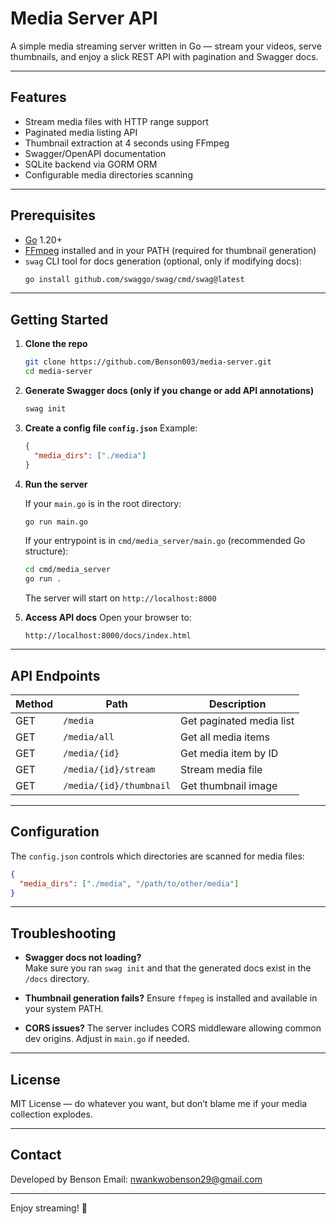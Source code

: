 # Media Server API

A simple media streaming server written in Go — stream your videos, serve thumbnails, and enjoy a slick REST API with pagination and Swagger docs.

---

## Features

- Stream media files with HTTP range support
- Paginated media listing API
- Thumbnail extraction at 4 seconds using FFmpeg
- Swagger/OpenAPI documentation
- SQLite backend via GORM ORM
- Configurable media directories scanning

---

## Prerequisites

- [Go](https://go.dev/dl/) 1.20+
- [FFmpeg](https://ffmpeg.org/download.html) installed and in your PATH (required for thumbnail generation)
- `swag` CLI tool for docs generation (optional, only if modifying docs):
  ```bash
  go install github.com/swaggo/swag/cmd/swag@latest
  ```

---

## Getting Started

1. **Clone the repo**

   ```bash
   git clone https://github.com/Benson003/media-server.git
   cd media-server
   ```

2. **Generate Swagger docs (only if you change or add API annotations)**

   ```bash
   swag init
   ```

3. **Create a config file `config.json`**
   Example:

   ```json
   {
     "media_dirs": ["./media"]
   }
   ```

4. **Run the server**

   If your `main.go` is in the root directory:
   ```bash
   go run main.go
   ```
   If your entrypoint is in `cmd/media_server/main.go` (recommended Go structure):
   ```bash
   cd cmd/media_server
   go run .
   ```

   The server will start on `http://localhost:8000`

5. **Access API docs**
   Open your browser to:

   ```
   http://localhost:8000/docs/index.html
   ```

---

## API Endpoints

| Method | Path                    | Description              |
| ------ | ----------------------- | ------------------------ |
| GET    | `/media`                | Get paginated media list |
| GET    | `/media/all`            | Get all media items      |
| GET    | `/media/{id}`           | Get media item by ID     |
| GET    | `/media/{id}/stream`    | Stream media file        |
| GET    | `/media/{id}/thumbnail` | Get thumbnail image      |

---

## Configuration

The `config.json` controls which directories are scanned for media files:

```json
{
  "media_dirs": ["./media", "/path/to/other/media"]
}
```

---

## Troubleshooting

* **Swagger docs not loading?**  
  Make sure you ran `swag init` and that the generated docs exist in the `/docs` directory.

* **Thumbnail generation fails?**
  Ensure `ffmpeg` is installed and available in your system PATH.

* **CORS issues?**
  The server includes CORS middleware allowing common dev origins. Adjust in `main.go` if needed.

---

## License

MIT License — do whatever you want, but don’t blame me if your media collection explodes.

---

## Contact

Developed by Benson
Email: [nwankwobenson29@gmail.com](mailto:nwankwobenson29@gmail.com)

---

Enjoy streaming! 🚀
